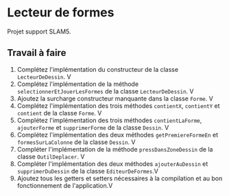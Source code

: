 # Lecteur de formes

Projet support SLAM5.

## Travail à faire

1. Complétez l'implémentation du constructeur de la classe `LecteurDeDessin`. V
2. Complétez l'implémentation de la méthode `selectionnerEtJouerLesFormes` de la classe `LecteurDeDessin`. V
3. Ajoutez la surcharge constructeur manquante dans la classe `Forme`. V
4. Complétez l'implémentation des trois méthodes `contientX`, `contientY` et `contient` de la classe `Forme`. V
5. Complétez l'implémentation des trois méthodes `contientLaForme`, `ajouterForme` et `supprimerForme` de la classe `Dessin`. V
6. Complétez l'implémentation des deux méthodes `getPremiereFormeEn` et `formesSurLaColonne` de la classe `Dessin`. V
7. Compléter l'implémentation de la méthode `pressDansZoneDessin` de la classe `OutilDeplacer`. V
8. Compléter l'implémentation des deux méthodes `ajouterAuDessin` et `supprimerDuDessin` de la classe `EditeurDeFormes`.V
9. Ajoutez tous les getters et setters nécessaires à la compilation et au bon fonctionnement de l'application.V
